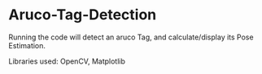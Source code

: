 # Aruco-Tag-Detection

Running the code will detect an aruco Tag, and calculate/display its Pose Estimation.

Libraries used: OpenCV, Matplotlib
